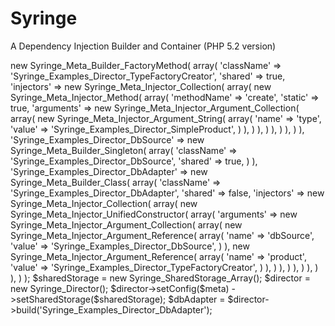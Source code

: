 Syringe
=======

A Dependency Injection Builder and Container (PHP 5.2 version)

<?php
define('SYRINGE_PATH', '/yourpath/');

function syringeAutoloader($className) {
    $className = str_replace('_', '/', $className);
    include SYRINGE_PATH . $className . '.php';
}

spl_autoload_register('syringeAutoloader');

// A class builder example

$meta = new Syringe_Meta_Builder_Collection(
    array(
        'Syringe_Examples_Director_TypeFactoryCreator' => new Syringe_Meta_Builder_FactoryMethod(
            array(
                'className' => 'Syringe_Examples_Director_TypeFactoryCreator',
                'shared' => true,
                'injectors' => new Syringe_Meta_Injector_Collection(
                    array(
                        new Syringe_Meta_Injector_Method(
                            array(
                                'methodName' => 'create',
                                'static' => true,
                                'arguments' => new Syringe_Meta_Injector_Argument_Collection(
                                    array(
                                        new Syringe_Meta_Injector_Argument_String(
                                            array(
                                                'name' => 'type',
                                                'value' => 'Syringe_Examples_Director_SimpleProduct',
                                            )
                                        ),
                                    )
                                ),
                            )
                        ),
                    )
                ),
            )
        ),
        'Syringe_Examples_Director_DbSource' => new Syringe_Meta_Builder_Singleton(
            array(
                'className' => 'Syringe_Examples_Director_DbSource',
                'shared' => true,
            )
        ),
        'Syringe_Examples_Director_DbAdapter' => new Syringe_Meta_Builder_Class(
            array(
                'className' => 'Syringe_Examples_Director_DbAdapter',
                'shared' => false,
                'injectors' => new Syringe_Meta_Injector_Collection(
                    array(
                        new Syringe_Meta_Injector_UnifiedConstructor(
                            array(
                                'arguments' => new Syringe_Meta_Injector_Argument_Collection(
                                    array(
                                        new Syringe_Meta_Injector_Argument_Reference(
                                            array(
                                                'name' => 'dbSource',
                                                'value' => 'Syringe_Examples_Director_DbSource',
                                            )
                                        ),
                                        new Syringe_Meta_Injector_Argument_Reference(
                                            array(
                                                'name' => 'product',
                                                'value' => 'Syringe_Examples_Director_TypeFactoryCreator',
                                            )
                                        ),
                                    )
                                ),
                            )
                        ),
                    )
                ),
            )
        ),
    )
);

$sharedStorage = new Syringe_SharedStorage_Array();
$director = new Syringe_Director();
$director->setConfig($meta)
         ->setSharedStorage($sharedStorage);

$dbAdapter = $director->build('Syringe_Examples_Director_DbAdapter');

